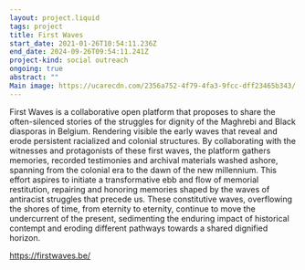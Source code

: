 ```yaml
---
layout: project.liquid
tags: project
title: First Waves
start_date: 2021-01-26T10:54:11.236Z
end_date: 2024-09-26T09:54:11.241Z
project-kind: social outreach
ongoing: true
abstract: ""
Main image: https://ucarecdn.com/2356a752-4f79-4fa3-9fcc-dff23465b343/
---
```

First Waves is a collaborative open platform that proposes to share the often-silenced stories of the struggles for dignity of the Maghrebi and Black diasporas in Belgium. Rendering visible the early waves that reveal and erode persistent racialized and colonial structures. By collaborating with the witnesses and protagonists of these first waves, the platform gathers memories, recorded testimonies and archival materials washed ashore, spanning from the colonial era to the dawn of the new millennium. This effort aspires to initiate a transformative ebb and flow of memorial restitution, repairing and honoring memories shaped by the waves of antiracist struggles that precede us. These constitutive waves, overflowing the shores of time, from eternity to eternity, continue to move the undercurrent of the present, sedimenting the enduring impact of historical contempt and eroding different pathways towards a shared dignified horizon.


https://firstwaves.be/
